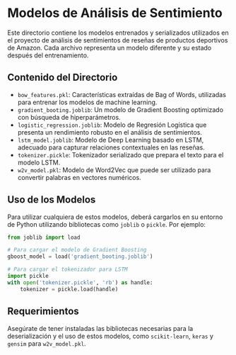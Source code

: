 # Modelos de Análisis de Sentimiento

Este directorio contiene los modelos entrenados y serializados utilizados en el proyecto de análisis de sentimientos de reseñas de productos deportivos de Amazon. Cada archivo representa un modelo diferente y su estado después del entrenamiento.

## Contenido del Directorio

- `bow_features.pkl`: Características extraídas de Bag of Words, utilizadas para entrenar los modelos de machine learning.
- `gradient_booting.joblib`: Un modelo de Gradient Boosting optimizado con búsqueda de hiperparámetros.
- `logistic_regression.joblib`: Modelo de Regresión Logística que presenta un rendimiento robusto en el análisis de sentimientos.
- `lstm_model.joblib`: Modelo de Deep Learning basado en LSTM, adecuado para capturar relaciones contextuales en las reseñas.
- `tokenizer.pickle`: Tokenizador serializado que prepara el texto para el modelo LSTM.
- `w2v_model.pkl`: Modelo de Word2Vec que puede ser utilizado para convertir palabras en vectores numéricos.

## Uso de los Modelos

Para utilizar cualquiera de estos modelos, deberá cargarlos en su entorno de Python utilizando bibliotecas como `joblib` o `pickle`. Por ejemplo:

```python
from joblib import load

# Para cargar el modelo de Gradient Boosting
gboost_model = load('gradient_booting.joblib')

# Para cargar el tokenizador para LSTM
import pickle
with open('tokenizer.pickle', 'rb') as handle:
    tokenizer = pickle.load(handle)
```

## Requerimientos

Asegúrate de tener instaladas las bibliotecas necesarias para la deserialización y el uso de estos modelos, como `scikit-learn`, `keras` y `gensim` para `w2v_model.pkl`.